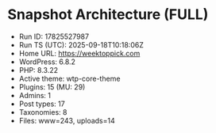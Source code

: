 # Snapshot Architecture (FULL)
- Run ID: 17825527987
- Run TS (UTC): 2025-09-18T10:18:06Z
- Home URL: https://weektoppick.com
- WordPress: 6.8.2
- PHP: 8.3.22
- Active theme: wtp-core-theme
- Plugins: 15 (MU: 29)
- Admins: 1
- Post types: 17
- Taxonomies: 8
- Files: www=243, uploads=14
